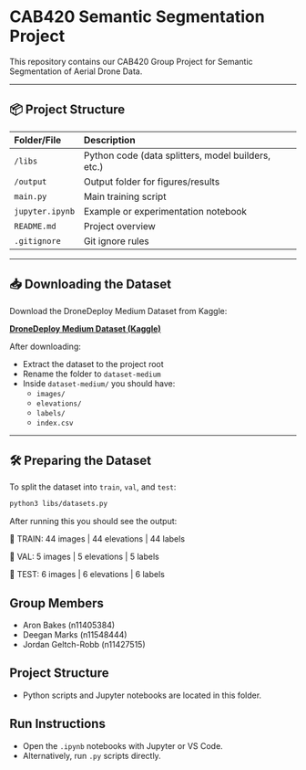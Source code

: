 # CAB420 Semantic Segmentation Project

This repository contains our CAB420 Group Project for Semantic Segmentation of Aerial Drone Data.

---

## 📦 Project Structure

| Folder/File | Description |
|:------------|:------------|
| `/libs` | Python code (data splitters, model builders, etc.) |
| `/output` | Output folder for figures/results |
| `main.py` | Main training script |
| `jupyter.ipynb` | Example or experimentation notebook |
| `README.md` | Project overview |
| `.gitignore` | Git ignore rules |

---

## 📥 Downloading the Dataset

Download the DroneDeploy Medium Dataset from Kaggle:

**[DroneDeploy Medium Dataset (Kaggle)](https://www.kaggle.com/datasets/mightyrains/drone-deploy-medium-dataset?resource=download-directory)**

After downloading:
- Extract the dataset to the project root
- Rename the folder to `dataset-medium`
- Inside `dataset-medium/` you should have:
  - `images/`
  - `elevations/`
  - `labels/`
  - `index.csv`

---

## 🛠️ Preparing the Dataset

To split the dataset into `train`, `val`, and `test`:

```bash
python3 libs/datasets.py
```

After running this you should see the output:  

📂 TRAIN: 44 images | 44 elevations | 44 labels

📂 VAL: 5 images | 5 elevations | 5 labels

📂 TEST: 6 images | 6 elevations | 6 labels


## Group Members
- Aron Bakes (n11405384)
- Deegan Marks (n11548444)
- Jordan Geltch-Robb (n11427515)


## Project Structure
- Python scripts and Jupyter notebooks are located in this folder.

## Run Instructions
- Open the `.ipynb` notebooks with Jupyter or VS Code.
- Alternatively, run `.py` scripts directly.

